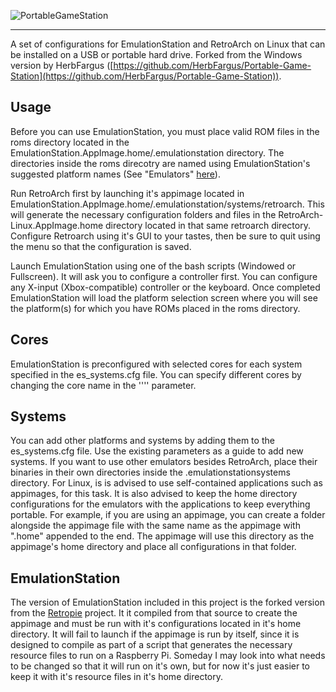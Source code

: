 ![PortableGameStation](docs/Portable_Game_Station_Banner.png "PortableGameStation")

***

A set of configurations for EmulationStation and RetroArch on Linux that can be installed on a USB or portable hard drive. Forked from the Windows version by HerbFargus ([https://github.com/HerbFargus/Portable-Game-Station](https://github.com/HerbFargus/Portable-Game-Station)).

## Usage

Before you can use EmulationStation, you must place valid ROM files in the roms directory located in the EmulationStation.AppImage.home/.emulationstation directory. The directories inside the roms direcotry are named using EmulationStation's suggested platform names (See "Emulators" [here](https://retropie.org.uk/docs/)).

Run RetroArch first by launching it's appimage located in EmulationStation.AppImage.home/.emulationstation/systems/retroarch. This will generate the necessary configuration folders and files in the RetroArch-Linux.AppImage.home directory located in that same retroarch directory. Configure Retroarch using it's GUI to your tastes, then be sure to quit using the menu so that the configuration is saved.

Launch EmulationStation using one of the bash scripts (Windowed or Fullscreen). It will ask you to configure a controller first. You can configure any X-input (Xbox-compatible) controller or the keyboard. Once completed EmulationStation will load the platform selection screen where you will see the platform(s) for which you have ROMs placed in the roms directory.

## Cores

EmulationStation is preconfigured with selected cores for each system specified in the es_systems.cfg file. You can specify different cores by changing the core name in the ''<command>'' parameter.

## Systems

You can add other platforms and systems by adding them to the es_systems.cfg file. Use the existing parameters as a guide to add new systems. If you want to use other emulators besides RetroArch, place their binaries in their own directories inside the .emulationstationsystems directory. For Linux, is is advised to use self-contained applications such as appimages, for this task. It is also advised to keep the home directory configurations for the emulators with the applications to keep everything portable. For example, if you are using an appimage, you can create a folder alongside the appimage file with the same name as the appimage with ".home" appended to the end. The appimage will use this directory as the appimage's home directory and place all configurations in that folder.

## EmulationStation

The version of EmulationStation included in this project is the forked version from the [Retropie](https://github.com/RetroPie/EmulationStation) project. It it compiled from that source to create the appimage and must be run with it's configurations located in it's home directory. It will fail to launch if the appimage is run by itself, since it is designed to compile as part of a script that generates the necessary resource files to run on a Raspberry Pi. Someday I may look into what needs to be changed so that it will run on it's own, but for now it's just easier to keep it with it's resource files in it's home directory.
